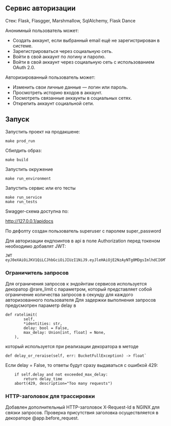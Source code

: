 ## Сервис авторизации
Стек: Flask, Flasgger, Marshmallow, SqlAlchemy, Flask Dance

Анонимный пользователь может:
- Создать аккаунт, если выбранный email ещё не зарегистрирован в системе.
- Зарегистрироваться через социальную сеть.
- Войти в свой аккаунт по логину и паролю.
- Войти в свой аккаунт через социальную сеть с использованием OAuth 2.0.

Авторизированный пользователь может:
- Изменить свои личные данные — логин или пароль.
- Просмотреть историю входов в аккаунт.
- Посмотреть связанные аккаунты в социальных сетях.
- Открепить аккаунт социальной сети.

## Запуск

Запустить проект на продакшене:
    
    make prod_run

Сбилдить образ:

    make build 

Запустить окружение
  
    make run_environment

Запустить сервис или его тесты

    make run_service
    make run_tests

Swagger-схема доступна по:

http://127.0.0.1/apidocs

По дефолту создан пользователь superuser c паролем super_password

Для авторизации ендпоинтов в api в поле Authorization перед токеном необходимо добавлят JWT:

    JWT eyJ0eXAiOiJKV1QiLCJhbGciOiJIUzI1NiJ9.eyJleHAiOjE2NzAyNTg0MDgsImlhdCI6MTY3MDI1NzgwOCwibmJmIjoxNjcwMjU3ODA4LCJzdWIiOiJcImI5NjZhOGVjMmZiNTRlYjFiNmRiMTYwZDMwZDQ1YzdkXCIiLCJyb2xlIjoic3VwZXJ1c2VyIn0.zwysTVm9vkkGYIVB76GyDfW47TlioP0tYuTxOyciSs0

### Ограничитель запросов
Для ограничения запросов к эндойнтам сервисов используется декоратор @rare_limit с параметром, который представляет собой ограничение количества запросов в секунду для каждого авторизованного пользователя
Для задержки выполнения запросов предусмотрен параметр delay в
        
    def ratelimit(
            self,
            *identities: str,
            delay: bool = False,
            max_delay: Union[int, float] = None,
        ),
   
который используется при реализации декоратора в методе

    def delay_or_reraise(self, err: BucketFullException) -> float`

Если delay = False, то ответы будут сразу выдаваться с ошибкой 429:

        if self.delay and not exceeded_max_delay:
            return delay_time
        abort(429, description="Too many requests")

### HTTP-заголовок для трассировки
Добавлен дополнительный HTTP-заголовок X-Request-Id в NGINX для связки запросов. Проверка присутствия заголовка осуществляется в декораторе @app.before_request. 
